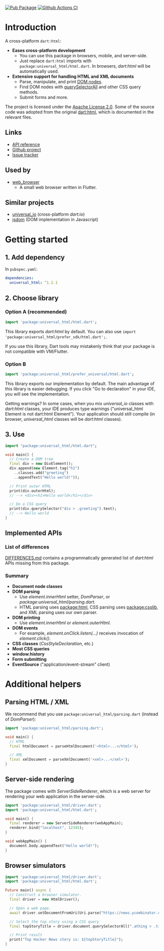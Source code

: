 [![Pub Package](https://img.shields.io/pub/v/universal_html.svg)](https://pub.dartlang.org/packages/universal_html)
[![Github Actions CI](https://github.com/dint-dev/universal_html/workflows/Dart%20CI/badge.svg)](https://github.com/dint-dev/universal_html/actions?query=workflow%3A%22Dart+CI%22)

# Introduction
A cross-platform `dart:html`:
  * __Eases cross-platform development__
    * You can use this package in browsers, mobile, and server-side.
    * Just replace `dart:html` imports with `package:universal_html/html.dart`. In browsers,
      _dart:html_ will be automatically used.
  * __Extensive support for handling HTML and XML documents__
    * Parse, manipulate, and print [DOM nodes](https://pub.dev/documentation/universal_html/latest/universal_html/Node-class.html).
    * Find DOM nodes with [querySelectorAll](https://pub.dev/documentation/universal_html/latest/universal_html/querySelectorAll.html)
      and other CSS query methods.
    * Submit forms and more.

The project is licensed under the [Apache License 2.0](LICENSE). Some of the source code was adopted
from the original [dart:html](https://github.com/dart-lang/sdk/tree/master/tools/dom), which is
documented in the relevant files.

## Links
  * [API reference](https://pub.dev/documentation/universal_html/latest/universal_html/universal_html-library.html)
  * [Github project](https://github.com/dint-dev/universal_html)
  * [Issue tracker](https://github.com/dint-dev/universal_html/issues)

## Used by
  * [web_browser](https://pub.dev/packages/web_browser)
    * A small web browser written in Flutter.

## Similar projects
  * [universal_io](https://pub.dev/packages/universal_io) (cross-platform _dart:io_)
  * [jsdom](https://www.npmjs.com/package/jsdom) (DOM implementation in Javascript)

# Getting started
## 1. Add dependency
In `pubspec.yaml`:
```yaml
dependencies:
  universal_html: ^1.2.1
```

## 2. Choose library
### Option A (recommended)
```dart
import 'package:universal_html/html.dart';
```

This library exports _dart:html_ by default.
You can also use `import 'package:universal_html/prefer_sdk/html.dart';`.

If you use this library, Dart tools may mistakenly think that your package is not compatible with
VM/Flutter.

### Option B
```dart
import 'package:universal_html/prefer_universal/html.dart';
```

This library exports our implementation by default. The main advantage of this library is easier
debugging. If you click "Go to declaration" in your IDE, you will see the implementation.

Getting warnings? In some cases, when you mix _universal_io_ classes with _dart:html_ classes, your
IDE produces type warnings ("universal_html Element is not dart:html Element"). Your application
should still compile (in browser, _universal_html_ classes will be _dart:html_ classes).


## 3. Use
```dart
import "package:universal_html/html.dart";

void main() {
  // Create a DOM tree
  final div = new DivElement();
  div.append(new Element.tag("h1")
    ..classes.add("greeting")
    ..appendText("Hello world!"));

  // Print outer HTML
  print(div.outerHtml);
  // --> <div><h1>Hello world</h1></div>

  // Do a CSS query
  print(div.querySelector("div > .greeting").text);
  // --> Hello world
}
```

## Implemented APIs
### List of differences
[DIFFERENCES.md](DIFFERENCES.md) contains a programmatically generated list of _dart:html_ APIs
missing from this package.

### Summary
  * __Document node classes__
  * __DOM parsing__
    * Use _element.innerHtml_ setter, _DomParser_, or _package:universal_html/parsing.dart_.
    * HTML parsing uses [package:html](https://pub.dev/packages/html), CSS parsing uses
      [package:csslib](https://pub.dev/packages/csslib), and XML parsing uses our own parser.
  * __DOM printing__
    * Use _element.innerHtml_ or _element.outerHtml_.
  * __DOM events__
    * For example, _element.onClick.listen(...)_ receives invocation of _element.click()_.
  * __CSS classes__ (_CssStyleDeclaration_, etc.)
  * __Most CSS queries__
  * __window.history__
  * __Form submitting__
  * __EventSource__ ("application/event-stream" client)


# Additional helpers
## Parsing HTML / XML
We recommend that you use `package:universal_html/parsing.dart` (instead of _DomParser_):
```dart
import 'package:universal_html/parsing.dart';

void main() {
  // HTML
  final htmlDocument = parseHtmlDocument('<html>...</html>');

  // XML
  final xmlDocument = parseXmlDocument('<xml>...</xml>');
}
```

## Server-side rendering
The package comes with _ServerSideRenderer_, which is a web server for rendering your web
application in the server-side.

```dart
import 'package:universal_html/driver.dart';
import 'package:universal_html/html.dart';

void main() {
  final renderer = new ServerSideRenderer(webAppMain);
  renderer.bind("localhost", 12345);
}

void webAppMain() {
  document.body.appendText("Hello world!");
}
```

## Browser simulators
```dart
import 'package:universal_html/driver.dart';
import 'package:universal_html/html.dart';

Future main() async {
  // Construct a browser simulator.
  final driver = new HtmlDriver();

  // Open a web page.
  await driver.setDocumentFromUri(Uri.parse("https://news.ycombinator.com/"));

  // Select the top story using a CSS query
  final topStoryTitle = driver.document.querySelectorAll(".athing > .title").first.text;

  // Print result
  print("Top Hacker News story is: ${topStoryTitle}");
}
```